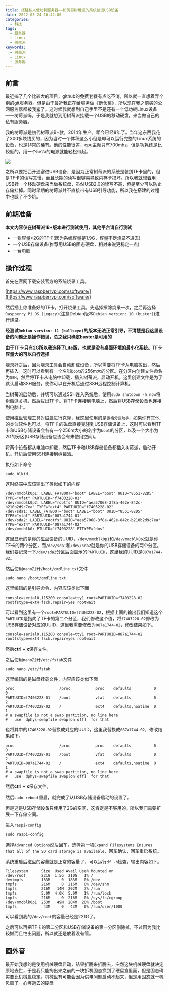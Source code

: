 ```yaml
---
title: 搭建私人低功耗服务器——如何将树莓派的系统装进USB设备
date: 2022-05-24 16:42:00
categories: 
  - 科技
tags:
  - 服务器
  - Linux
  - 树莓派
keywords: 
  - 树莓派
  - Linux
  - 服务器
---
```


## 前言

最近搞了几个比较大的项目，github的免费套餐有点吃不消，所以就一直想着弄个别的git服务器。但是由于最近我正在给服务做《断舍离》，所以现在我之前买的公网服务器都被我鲨了。这时候我就想到自己手里不是还有一个低功耗Linux设备——树莓派吗。于是我就想到用树莓派挂载一个USB的移动硬盘，来当做自己的私有服务器。

我的树莓派是初代树莓派B+款，2014年生产，距今已经8年了。当年这东西我花了300多块钱买的，因为当时一个体积这么小但是却可以运行完整的Linux系统的设备，也是非常的稀有。他的性能很差，cpu主频只有700mhz，但是功耗还是比较低的，用一个5v2a的电源就能轻松带起。

![](1.webp)

之所以要把西开通塞进USB设备，是因为正常树莓派的系统是装到TF卡里的，但是TF卡的读写又慢，而且长期的读写很容易导致内存卡损坏。所以我就想着用USB挂一个移动硬盘来当做系统盘，虽然USB2.0的读写不高，但是至少可以防止存储挂掉。同时早期的树莓派并不直接带有USB引导功能，所以我在搭建的过程中也踩了不少坑。

## 前期准备

**本文内容仅在树莓派1B+版本进行测试使用，其他平台请自行测试**

 - 一张容量>2G的TF卡(因为系统容量是1.9G，容量不足烧录不进去)
 - 一个USB存储设备(推荐用USB的固态硬盘，相对来说更稳定一点)
 - 一台电脑

## 操作过程

首先在官网下载安装官方的系统烧录工具。

[https://www.raspberrypi.com/software/](https://www.raspberrypi.com/software/)

然后插上你准备好的TF卡，打开烧录工具，先选择擦除烧录一次，之后再选择`Raspberry Pi OS (Legacy)`(注意Debian版本`Debian version: 10 (buster)`)进行烧录。

**经测试`Debian version: 11 (bullseye)`的版本无法正常引导，不清楚是我这里设备的问题还是操作错误，总之我只确定buster是可用的**

**由于TF卡只有2G所以我选择了Lite版，也就是没有桌面环境的最小化系统。TF卡容量大的可以自行选择**

烧录好之后，因为烧录工具会自动卸载设备，所以需要将TF卡从电脑拔出，然后再插入。这时可以看到有一个名叫`boot`的256m大的分区。在分区内创建文件命名为`SSH`，然后将TF卡从电脑中卸载，插入树莓派，启动开机。这里创建文件是为了默认启动SSH服务，使你可以在开机后通过SSH远程控制计算机。

当树莓派启动后，并切可以通过SSH连入系统后，使用`sudo shutdown -h now`将树莓派关机，然后拔出TF卡。将TF卡连接到电脑上，然后将USB存储设备也连接到电脑上。

使用磁盘管理工具对磁盘进行克隆，我这里使用的是`傲梅分区助手`，如果你有其他的类似软件也可以。将TF卡的磁盘直接克隆到USB存储设备上，这时可以看到TF卡和USB存储设备会各有一个256m大小的名字为`boot`的分区，以及一个大小为2G的分区(USB存储设备应该会有未使用空间)。

将两个设备都从电脑中卸载，然后TF卡和USB存储设备都插入树莓派，启动开机。开机后使用SSH连接到树莓派。

执行如下命令
```shell
sudo blkid
```

这时终端中应该输出了类似如下的内容
```shell
/dev/mmcblk0p1: LABEL_FATBOOT="boot" LABEL="boot" UUID="8551-82D5" TYPE="vfat" PARTUUID="f7403228-01"
/dev/mmcblk0p2: LABEL="rootfs" UUID="aea57068-3f8a-462e-842c-b210b2d9c7ea" TYPE="ext4" PARTUUID="f7403228-02"
/dev/sda1: LABEL_FATBOOT="boot" LABEL="boot" UUID="8551-82D5" TYPE="vfat" PARTUUID="087a1744-01"
/dev/sda2: LABEL="rootfs" UUID="aea57068-3f8a-462e-842c-b210b2d9c7ea" TYPE="ext4" PARTUUID="087a1744-02"
/dev/mmcblk0: PTUUID="f7403228" PTTYPE="dos"
```
这里显示的是你的磁盘设备的UUID，`/dev/mmcblk0p1`和`/dev/mmcblk0p2`就是你TF卡的两个分区，而`/dev/sda1`和`/dev/sda2`就是你的USB存储设备的两个分区。我们要记录一下`/dev/sda2`分区后面显示的`PARTUUID`，这里我的UUID是`087a1744-02`。

然后使用`nano`打开`/boot/cmdline.txt`文件

```shell
sudo nano /boot/cmdline.txt
```

这里编辑的是引导命令，内容应该类似下面

```shell
console=serial0,115200 console=tty1 root=PARTUUID=f7403228-02 rootfstype=ext4 fsck.repair=yes rootwait
```

可以看到这里有一个`root=PARTUUID=f7403228-02`，根据上面的输出我们知道这个`PARTUUID`是指向了TF卡的第二个分区，我们修改这个值，将`f7403228-02`修改为USB存储设备对应的UUID，这里我需要修改为`087a1744-02`，修改结果如下。

```shell
console=serial0,115200 console=tty1 root=PARTUUID=087a1744-02 rootfstype=ext4 fsck.repair=yes rootwait
```

然后**ctrl + x**保存文件。

之后使用`nano`打开`/etc/fstab`文件

```shell
sudo nano /etc/fstab
```

这里编辑的是磁盘挂载文件，内容应该类似下面

```shell
proc                    /proc           proc    defaults          0       0
PARTUUID=f7403228-01    /boot           vfat    defaults          0       2
PARTUUID=f7403228-02    /               ext4    defaults,noatime  0       1
# a swapfile is not a swap partition, no line here
#   use  dphys-swapfile swap[on|off]  for that
```

也将其中的`f7403228-02`替换成对应的UUID，这里我替换成`087a1744-02`，修改结果如下。

```shell
proc                    /proc           proc    defaults          0       0
PARTUUID=f7403228-01    /boot           vfat    defaults          0       2
PARTUUID=087a1744-02    /               ext4    defaults,noatime  0       1
# a swapfile is not a swap partition, no line here
#   use  dphys-swapfile swap[on|off]  for that
```

然后**ctrl + x**保存文件。

然后`sudo reboot`重启，就完成了从USB存储设备启动的设置了。

但是这是USB存储设备只使用了2G的空间，这肯定是不够用的。所以我们需要扩展一下存储空间。

进入`raspi-config`

```shell
sudo raspi-config
```

选择`Advanced Options`然后回车，选择第一项`Expand Filesystems Ensures that all of the SD card storage is available`，回车确认，回车重启系统。

系统重启后磁盘的容量就是正常的容量了，可以运行`df -h`检查，输出内容如下。

```shell
Filesystem      Size  Used Avail Use% Mounted on
/dev/root       221G  1.5G  210G   1% /
devtmpfs        183M     0  183M   0% /dev
tmpfs           216M     0  216M   0% /dev/shm
tmpfs           216M   14M  202M   7% /run
tmpfs           5.0M  4.0K  5.0M   1% /run/lock
tmpfs           216M     0  216M   0% /sys/fs/cgroup
/dev/mmcblk0p1  253M   49M  204M  20% /boot
tmpfs            43M     0   43M   0% /run/user/1000
```
可以看到我的`/dev/root`的容量已经是221G了。

之后可以再把TF卡的第二分区和USB存储设备的第一分区删除掉，不过因为我比较懒而且怕出问题，所以就还是放着没有管。

## 画外音

最开始我想的是使用机械硬盘启动，结果折腾来折腾去，突然这块机械硬盘就决定原地去世，于是我只能掏出来之前的一块拆机固态换到了硬盘盒里面，但是固态确实要比机械盘稳定。机械盘有可能会因为供电问题启动不起来，但是用固态就一帆风顺了。<span class="YT-FOW">心疼逝去的硬盘</span>